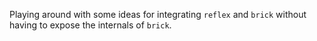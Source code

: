 Playing around with some ideas for integrating `reflex` and `brick` without having to expose the internals of `brick`.

